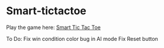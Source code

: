 # Smart-tictactoe

Play the game here: <a href="https://abhinavsalgania.github.io/Smart-tictactoe/">Smart Tic Tac Toe</a>

To Do:
Fix win condition color bug in AI mode
Fix Reset button

